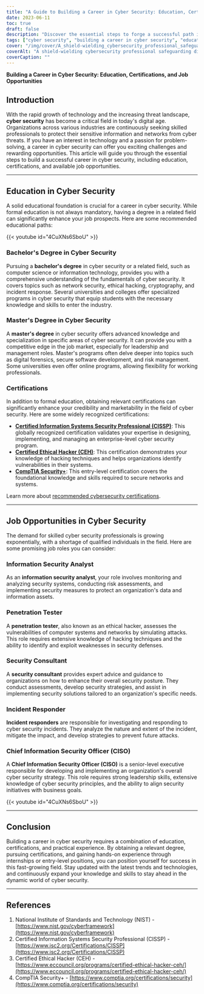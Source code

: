 ```yaml
---
title: "A Guide to Building a Career in Cyber Security: Education, Certifications, and Job Opportunities"
date: 2023-06-11
toc: true
draft: false
description: "Discover the essential steps to forge a successful path in cyber security, including education, certifications, and lucrative job prospects."
tags: ["cyber security", "building a career in cyber security", "education in cyber security", "cyber security certifications", "job opportunities in cyber security", "technology careers", "cyber security education", "cyber security jobs", "cyber security industry", "cyber security professionals", "cyber security skills", "network security", "information security", "cyber security analyst", "ethical hacking", "cyber security consultant", "incident response", "CISO", "cyber security strategy", "bachelor's degree in cyber security", "master's degree in cyber security", "CISSP certification", "CEH certification", "CompTIA Security+ certification", "cyber security job market", "digital forensics", "risk management in cyber security", "secure software development", "data protection", "cyber security trends"]
cover: "/img/cover/A_shield-wielding_cybersecurity_professional_safeguarding.png"
coverAlt: "A shield-wielding cybersecurity professional safeguarding digital assets against hacker attacks."
coverCaption: ""
---
```


**Building a Career in Cyber Security: Education, Certifications, and Job Opportunities**

## Introduction
With the rapid growth of technology and the increasing threat landscape, **cyber security** has become a critical field in today's digital age. Organizations across various industries are continuously seeking skilled professionals to protect their sensitive information and networks from cyber threats. If you have an interest in technology and a passion for problem-solving, a career in cyber security can offer you exciting challenges and rewarding opportunities. This article will guide you through the essential steps to build a successful career in cyber security, including education, certifications, and available job opportunities.

______

## Education in Cyber Security
A solid educational foundation is crucial for a career in cyber security. While formal education is not always mandatory, having a degree in a related field can significantly enhance your job prospects. Here are some recommended educational paths:

{{< youtube id="4CuXNs6SboU" >}}

### Bachelor's Degree in Cyber Security
Pursuing a **bachelor's degree** in cyber security or a related field, such as computer science or information technology, provides you with a comprehensive understanding of the fundamentals of cyber security. It covers topics such as network security, ethical hacking, cryptography, and incident response. Several universities and colleges offer specialized programs in cyber security that equip students with the necessary knowledge and skills to enter the industry.

### Master's Degree in Cyber Security
A **master's degree** in cyber security offers advanced knowledge and specialization in specific areas of cyber security. It can provide you with a competitive edge in the job market, especially for leadership and management roles. Master's programs often delve deeper into topics such as digital forensics, secure software development, and risk management. Some universities even offer online programs, allowing flexibility for working professionals.

### Certifications
In addition to formal education, obtaining relevant certifications can significantly enhance your credibility and marketability in the field of cyber security. Here are some widely recognized certifications:

- [**Certified Information Systems Security Professional (CISSP)**](https://simeononsecurity.ch/articles/a-guide-to-earning-the-isc2-cissp-certification/): This globally recognized certification validates your expertise in designing, implementing, and managing an enterprise-level cyber security program.
- [**Certified Ethical Hacker (CEH)**](https://simeononsecurity.ch/articles/preparing-for-the-ceh-certified-ethical-hacker-certification-exam/): This certification demonstrates your knowledge of hacking techniques and helps organizations identify vulnerabilities in their systems.
- [**CompTIA Security+**](https://simeononsecurity.ch/articles/comptias-security-plus-sy0-601-what-do-you-need-to-know/): This entry-level certification covers the foundational knowledge and skills required to secure networks and systems.

Learn more about [recommended cybersecurity certifications](https://simeononsecurity.ch/recommendations/certifications/).

______

## Job Opportunities in Cyber Security
The demand for skilled cyber security professionals is growing exponentially, with a shortage of qualified individuals in the field. Here are some promising job roles you can consider:

### Information Security Analyst
As an **information security analyst**, your role involves monitoring and analyzing security systems, conducting risk assessments, and implementing security measures to protect an organization's data and information assets.

### Penetration Tester
A **penetration tester**, also known as an ethical hacker, assesses the vulnerabilities of computer systems and networks by simulating attacks. This role requires extensive knowledge of hacking techniques and the ability to identify and exploit weaknesses in security defenses.

### Security Consultant
A **security consultant** provides expert advice and guidance to organizations on how to enhance their overall security posture. They conduct assessments, develop security strategies, and assist in implementing security solutions tailored to an organization's specific needs.

### Incident Responder
**Incident responders** are responsible for investigating and responding to cyber security incidents. They analyze the nature and extent of the incident, mitigate the impact, and develop strategies to prevent future attacks.

### Chief Information Security Officer (CISO)
A **Chief Information Security Officer (CISO)** is a senior-level executive responsible for developing and implementing an organization's overall cyber security strategy. This role requires strong leadership skills, extensive knowledge of cyber security principles, and the ability to align security initiatives with business goals.

{{< youtube id="4CuXNs6SboU" >}}

______

## Conclusion
Building a career in cyber security requires a combination of education, certifications, and practical experience. By obtaining a relevant degree, pursuing certifications, and gaining hands-on experience through internships or entry-level positions, you can position yourself for success in this fast-growing field. Stay updated with the latest trends and technologies, and continuously expand your knowledge and skills to stay ahead in the dynamic world of cyber security.

______

## References

1. National Institute of Standards and Technology (NIST) - [https://www.nist.gov/cyberframework](https://www.nist.gov/cyberframework)
2. Certified Information Systems Security Professional (CISSP) - [https://www.isc2.org/Certifications/CISSP](https://www.isc2.org/Certifications/CISSP)
3. Certified Ethical Hacker (CEH) - [https://www.eccouncil.org/programs/certified-ethical-hacker-ceh/](https://www.eccouncil.org/programs/certified-ethical-hacker-ceh/)
4. CompTIA Security+ - [https://www.comptia.org/certifications/security](https://www.comptia.org/certifications/security)

